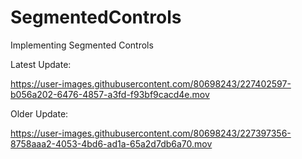 # SegmentedControls
 Implementing Segmented Controls

Latest Update:

https://user-images.githubusercontent.com/80698243/227402597-b056a202-6476-4857-a3fd-f93bf9cacd4e.mov



Older Update:

https://user-images.githubusercontent.com/80698243/227397356-8758aaa2-4053-4bd6-ad1a-65a2d7db6a70.mov

